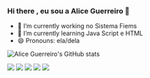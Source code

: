 ### Hi there , eu sou a Alice Guerreiro 🤗

- 🔭 I’m currently working  no Sistema Fiems
- 🌱 I’m currently learning  Java Script e HTML
- 😄 Pronouns: ela/dela

![Alice Guerreiro's GitHub stats](https://github-readme-stats.vercel.app/api?username=aliceguerreiro&show_icons=true&theme=radical)



 
<div> 
  <a href="https://www.youtube.com/channel/UCj98ROXgT4krqhTvNZagtRw" target="_blank"><img src="https://img.shields.io/badge/YouTube-FF0000?style=for-the-badge&logo=youtube&logoColor=white" target="_blank"></a>
  <a href="https://instagram.com/rafaballerini" target="_blank"><img src="https://img.shields.io/badge/-Instagram-%23E4405F?style=for-the-badge&logo=instagram&logoColor=white" target="_blank"></a>
 	 <a href="https://discord.io/aliceguerreiro" target="_blank"><img src="https://img.shields.io/badge/Discord-7289DA?style=for-the-badge&logo=discord&logoColor=white" target="_blank"></a> 
  <a href = "mailto:contatorafaballerini@gmail.com"><img src="https://img.shields.io/badge/-Gmail-%23333?style=for-the-badge&logo=gmail&logoColor=white" target="_blank"></a>
  <a href="https://www.linkedin.com/in/rafaella-ballerini-45875016a" target="_blank"><img src="https://img.shields.io/badge/-LinkedIn-%230077B5?style=for-the-badge&logo=linkedin&logoColor=white" target="_blank"></a> 
  
</div>
